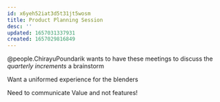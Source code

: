 ```yaml
---
id: x6yeh52iat3d5t31jt5wosm
title: Product Planning Session
desc: ''
updated: 1657031337931
created: 1657029816849
---
```


@people.ChirayuPoundarik wants to have these meetings to discuss the *quarterly increments* a brainstorm

Want a uniformed experience for the blenders 

Need to communicate Value and not features!